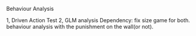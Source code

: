 Behaviour Analysis

1, Driven Action Test
2, GLM analysis 
Dependency:
fix size game for both. behaviour analysis with the punishment on the wall(or not).      
